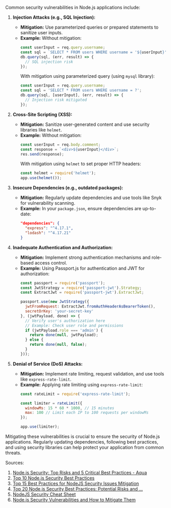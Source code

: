 Common security vulnerabilities in Node.js applications include:

1. **Injection Attacks (e.g., SQL Injection):**
   - **Mitigation:** Use parameterized queries or prepared statements to sanitize user inputs.
   - **Example:** Without mitigation:
     ```javascript
     const userInput = req.query.username;
     const sql = `SELECT * FROM users WHERE username = '${userInput}'`;
     db.query(sql, (err, result) => {
       // SQL injection risk
     });
     ```
     With mitigation using parameterized query (using `mysql` library):
     ```javascript
     const userInput = req.query.username;
     const sql = 'SELECT * FROM users WHERE username = ?';
     db.query(sql, [userInput], (err, result) => {
       // Injection risk mitigated
     });
     ```

2. **Cross-Site Scripting (XSS):**
   - **Mitigation:** Sanitize user-generated content and use security libraries like `helmet`.
   - **Example:** Without mitigation:
     ```javascript
     const userInput = req.body.comment;
     const response = `<div>${userInput}</div>`;
     res.send(response);
     ```
     With mitigation using `helmet` to set proper HTTP headers:
     ```javascript
     const helmet = require('helmet');
     app.use(helmet());
     ```

3. **Insecure Dependencies (e.g., outdated packages):**
   - **Mitigation:** Regularly update dependencies and use tools like Snyk for vulnerability scanning.
   - **Example:** In your `package.json`, ensure dependencies are up-to-date:
     ```json
     "dependencies": {
       "express": "^4.17.1",
       "lodash": "^4.17.21"
     }
     ```

4. **Inadequate Authentication and Authorization:**
   - **Mitigation:** Implement strong authentication mechanisms and role-based access control.
   - **Example:** Using Passport.js for authentication and JWT for authorization:
     ```javascript
     const passport = require('passport');
     const JwtStrategy = require('passport-jwt').Strategy;
     const ExtractJwt = require('passport-jwt').ExtractJwt;
     
     passport.use(new JwtStrategy({
       jwtFromRequest: ExtractJwt.fromAuthHeaderAsBearerToken(),
       secretOrKey: 'your-secret-key'
     }, (jwtPayload, done) => {
       // Verify user's authorization here
       // Example: Check user role and permissions
       if (jwtPayload.role === 'admin') {
         return done(null, jwtPayload);
       } else {
         return done(null, false);
       }
     }));
     ```

5. **Denial of Service (DoS) Attacks:**
   - **Mitigation:** Implement rate limiting, request validation, and use tools like `express-rate-limit`.
   - **Example:** Applying rate limiting using `express-rate-limit`:
     ```javascript
     const rateLimit = require('express-rate-limit');
     
     const limiter = rateLimit({
       windowMs: 15 * 60 * 1000, // 15 minutes
       max: 100 // Limit each IP to 100 requests per windowMs
     });
     
     app.use(limiter);
     ```

Mitigating these vulnerabilities is crucial to ensure the security of Node.js applications. Regularly updating dependencies, following best practices, and using security libraries can help protect your application from common threats.

Sources:
1. [Node.js Security: Top Risks and 5 Critical Best Practices - Aqua](https://www.aquasec.com/cloud-native-academy/application-security/node-js-security/)
2. [Top 10 Node.js Security Best Practices](https://snyk.io/learn/nodejs-security-best-practice/)
3. [Top 15 Best Practices for NodeJS Security Issues Mitigation](https://anywhere.epam.com/business/node-js-security-best-practices)
4. [Top 20 Node.js Security Best Practices: Potential Risks and ...](https://www.simform.com/blog/nodejs-security/)
5. [NodeJS Security Cheat Sheet](https://cheatsheetseries.owasp.org/cheatsheets/Nodejs_Security_Cheat_Sheet.html)
6. [Node.js Security Vulnerabilities and How to Mitigate Them](https://systemweakness.com/fortifying-node-js-applications-mitigating-security-vulnerabilities-for-a-robust-defense-5e8361f8fbc8)